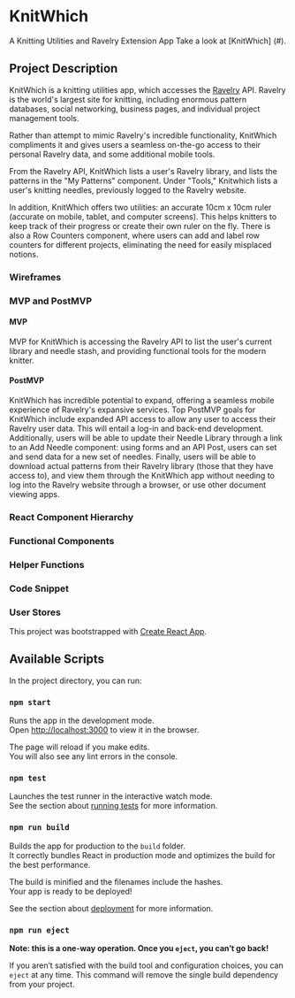 # KnitWhich
A Knitting Utilities and Ravelry Extension App
Take a look at [KnitWhich] (#).

## Project Description
KnitWhich is a knitting utilities app, which accesses the [Ravelry](https://ravelry.com) API. Ravelry is the world's largest site for knitting, including enormous pattern databases, social networking, business pages, and individual project management tools. 

Rather than attempt to mimic Ravelry's incredible functionality, KnitWhich compliments it and gives users a seamless on-the-go access to their personal Ravelry data, and some additional mobile tools.

From the Ravelry API, KnitWhich lists a user's Ravelry library, and lists the patterns in the "My Patterns" component. Under "Tools," Knitwhich lists a user's knitting needles, previously logged to the Ravelry website.

In addition, KnitWhich offers two utilities: an accurate 10cm x 10cm ruler (accurate on mobile, tablet, and computer screens). This helps knitters to keep track of their progress or create their own ruler on the fly. There is also a Row Counters component, where users can add and label row counters for different projects, eliminating the need for easily misplaced notions.

### Wireframes

### MVP and PostMVP
#### MVP 
MVP for KnitWhich is accessing the Ravelry API to list the user's current library and needle stash, and providing functional tools for the modern knitter.
#### PostMVP
KnitWhich has incredible potential to expand, offering a seamless mobile experience of Ravelry's expansive services. Top PostMVP goals for KnitWhich include expanded API access to allow any user to access their Ravelry user data. This will entail a log-in and back-end development. Additionally, users will be able to update their Needle Library through a link to an Add Needle component: using forms and an API Post, users can set and send data for a new set of needles. Finally, users will be able to download actual patterns from their Ravelry library (those that they have access to), and view them through the KnitWhich app without needing to log into the Ravelry website through a browser, or use other document viewing apps.

### React Component Hierarchy

### Functional Components

### Helper Functions

### Code Snippet

### User Stores

This project was bootstrapped with [Create React App](https://github.com/facebook/create-react-app).

## Available Scripts

In the project directory, you can run:

### `npm start`

Runs the app in the development mode.<br>
Open [http://localhost:3000](http://localhost:3000) to view it in the browser.

The page will reload if you make edits.<br>
You will also see any lint errors in the console.

### `npm test`

Launches the test runner in the interactive watch mode.<br>
See the section about [running tests](https://facebook.github.io/create-react-app/docs/running-tests) for more information.

### `npm run build`

Builds the app for production to the `build` folder.<br>
It correctly bundles React in production mode and optimizes the build for the best performance.

The build is minified and the filenames include the hashes.<br>
Your app is ready to be deployed!

See the section about [deployment](https://facebook.github.io/create-react-app/docs/deployment) for more information.

### `npm run eject`

**Note: this is a one-way operation. Once you `eject`, you can’t go back!**

If you aren’t satisfied with the build tool and configuration choices, you can `eject` at any time. This command will remove the single build dependency from your project.

